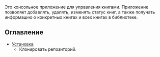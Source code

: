 Это консольное приложение для управления книгами. Приложение позволяет добавлять, удалять, изменять статус книг, а также получать информацию о конкретных книгах и всех книгах в библиотеке.

## Оглавление

- [Установка](#установка)
  - Клонировать репозиторий.